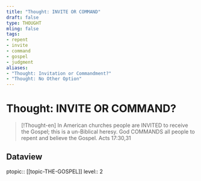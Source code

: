 ```yaml
---
title: "Thought: INVITE OR COMMAND"
draft: false
type: THOUGHT
mling: false
tags:
- repent
- invite
- command
- gospel
- judgment
aliases:
- "Thought: Invitation or Commandment?"
- "Thought: No Other Option"
---
```

# Thought: INVITE OR COMMAND?
> [!Thought-en]
> In American churches people are INVITED to receive the Gospel; this is a un-Biblical heresy.
> God COMMANDS all people to repent and believe the Gospel.
> Acts 17:30,31

## Dataview
ptopic:: [[topic-THE-GOSPEL]]
level:: 2

